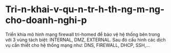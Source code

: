 # Tri-n-khai-v-qu-n-tr-h-th-ng-m-ng-cho-doanh-nghi-p
Triển khia mô hình mạng firewall tri-homed để bảo vệ hệ thống bên trong với 3 vùng tách biệt: INTERNAL, DMZ, EXTERNAL.
Sau đó cấu hình các dịch vụ cần thiết cho hệ thống mạng như: DNS, FIREWALL, DHCP, SSH,...
